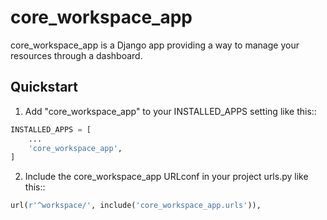 # core_workspace_app

core_workspace_app is a Django app providing a way to manage your resources through a dashboard.

## Quickstart

  1. Add "core_workspace_app" to your INSTALLED_APPS setting like this::

  ```python
  INSTALLED_APPS = [
      ...
      'core_workspace_app',
  ]
  ```

  2. Include the core_workspace_app URLconf in your project urls.py like this::

  ```python
  url(r'^workspace/', include('core_workspace_app.urls')),
  ```
